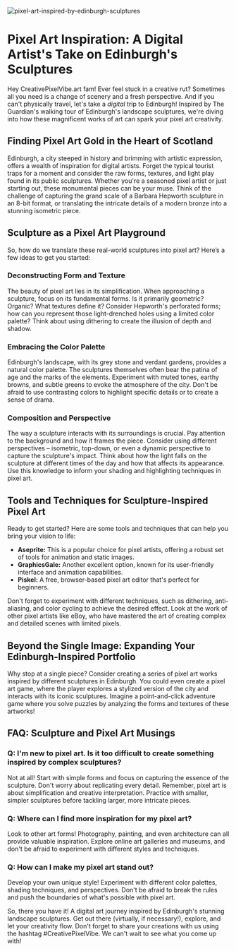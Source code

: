 ![pixel-art-inspired-by-edinburgh-sculptures](https://images.pexels.com/photos/33398117/pexels-photo-33398117.jpeg?auto=compress&cs=tinysrgb&fit=crop&h=627&w=1200)

# Pixel Art Inspiration: A Digital Artist's Take on Edinburgh's Sculptures

Hey CreativePixelVibe.art fam! Ever feel stuck in a creative rut? Sometimes all you need is a change of scenery and a fresh perspective. And if you can't physically travel, let's take a *digital* trip to Edinburgh! Inspired by The Guardian's walking tour of Edinburgh's landscape sculptures, we're diving into how these magnificent works of art can spark your pixel art creativity.

## Finding Pixel Art Gold in the Heart of Scotland

Edinburgh, a city steeped in history and brimming with artistic expression, offers a wealth of inspiration for digital artists. Forget the typical tourist traps for a moment and consider the raw forms, textures, and light play found in its public sculptures. Whether you're a seasoned pixel artist or just starting out, these monumental pieces can be your muse. Think of the challenge of capturing the grand scale of a Barbara Hepworth sculpture in an 8-bit format, or translating the intricate details of a modern bronze into a stunning isometric piece.

## Sculpture as a Pixel Art Playground

So, how do we translate these real-world sculptures into pixel art? Here’s a few ideas to get you started:

### Deconstructing Form and Texture

The beauty of pixel art lies in its simplification. When approaching a sculpture, focus on its fundamental forms. Is it primarily geometric? Organic? What textures define it? Consider Hepworth's perforated forms; how can you represent those light-drenched holes using a limited color palette? Think about using dithering to create the illusion of depth and shadow.

### Embracing the Color Palette

Edinburgh's landscape, with its grey stone and verdant gardens, provides a natural color palette. The sculptures themselves often bear the patina of age and the marks of the elements. Experiment with muted tones, earthy browns, and subtle greens to evoke the atmosphere of the city. Don't be afraid to use contrasting colors to highlight specific details or to create a sense of drama.

### Composition and Perspective

The way a sculpture interacts with its surroundings is crucial. Pay attention to the background and how it frames the piece. Consider using different perspectives – isometric, top-down, or even a dynamic perspective to capture the sculpture's impact. Think about how the light falls on the sculpture at different times of the day and how that affects its appearance. Use this knowledge to inform your shading and highlighting techniques in pixel art.

## Tools and Techniques for Sculpture-Inspired Pixel Art

Ready to get started? Here are some tools and techniques that can help you bring your vision to life:

*   **Aseprite:** This is a popular choice for pixel artists, offering a robust set of tools for animation and static images.
*   **GraphicsGale:** Another excellent option, known for its user-friendly interface and animation capabilities.
*   **Piskel:** A free, browser-based pixel art editor that's perfect for beginners.

Don't forget to experiment with different techniques, such as dithering, anti-aliasing, and color cycling to achieve the desired effect. Look at the work of other pixel artists like eBoy, who have mastered the art of creating complex and detailed scenes with limited pixels.

## Beyond the Single Image: Expanding Your Edinburgh-Inspired Portfolio

Why stop at a single piece? Consider creating a series of pixel art works inspired by different sculptures in Edinburgh. You could even create a pixel art game, where the player explores a stylized version of the city and interacts with its iconic sculptures. Imagine a point-and-click adventure game where you solve puzzles by analyzing the forms and textures of these artworks!

## FAQ: Sculpture and Pixel Art Musings

### Q: I'm new to pixel art. Is it too difficult to create something inspired by complex sculptures?

Not at all! Start with simple forms and focus on capturing the essence of the sculpture. Don't worry about replicating every detail. Remember, pixel art is about simplification and creative interpretation. Practice with smaller, simpler sculptures before tackling larger, more intricate pieces.

### Q: Where can I find more inspiration for my pixel art?

Look to other art forms! Photography, painting, and even architecture can all provide valuable inspiration. Explore online art galleries and museums, and don't be afraid to experiment with different styles and techniques.

### Q: How can I make my pixel art stand out?

Develop your own unique style! Experiment with different color palettes, shading techniques, and perspectives. Don't be afraid to break the rules and push the boundaries of what's possible with pixel art.

So, there you have it! A digital art journey inspired by Edinburgh's stunning landscape sculptures. Get out there (virtually, if necessary!), explore, and let your creativity flow. Don't forget to share your creations with us using the hashtag #CreativePixelVibe. We can't wait to see what you come up with!
